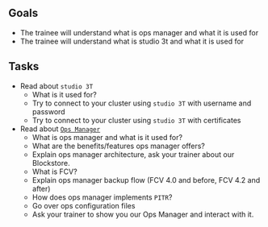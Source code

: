 ## Goals

 - The trainee will understand what is ops manager and what it is used for
 - The trainee will understand what is studio 3t and what it is used for

## Tasks

* Read about `studio 3T` 
   * What is it used for? 
   * Try to connect to your cluster using `studio 3T` with username and password
   * Try to connect to your cluster using `studio 3T` with certificates
* Read about [`Ops Manager`](https://docs.opsmanager.mongodb.com/current/)
   * What is ops manager and what is it used for?
   * What are the benefits/features ops manager offers?
   * Explain ops manager architecture, ask your trainer about our Blockstore.
   * What is FCV?
   * Explain ops manager backup flow (FCV 4.0 and before, FCV 4.2 and after)
   * How does ops manager implements `PITR`?
   * Go over ops configuration files
   * Ask your trainer to show you our Ops Manager and interact with it.
